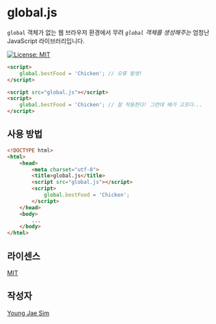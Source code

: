 # global.js
`global` 객체가 없는 웹 브라우저 환경에서 무려 *`global` 객체를 생성해주는* 엄청난 JavaScript 라이브러리입니다.

[![License: MIT](https://img.shields.io/badge/License-MIT-blue.svg)](https://opensource.org/licenses/MIT)

```html
<script>
	global.bestFood = 'Chicken'; // 오류 발생!
</script>
```

```html
<script src="global.js"></script>
<script>
	global.bestFood = 'Chicken'; // 잘 작동한다! 그런데 배가 고프다...
</script>
```

## 사용 방법
```html
<!DOCTYPE html>
<html>
	<head>
		<meta charset="utf-8">
		<title>global.js</title>
		<script src="global.js"></script>
		<script>
			global.bestFood = 'Chicken';
		</script>
	</head>
	<body>
		...
	</body>
</html>
```

## 라이센스
[MIT](LICENSE)

## 작성자
[Young Jae Sim](https://github.com/Hanul)